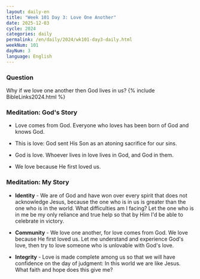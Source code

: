 ```yaml
---
layout: daily-en
title: "Week 101 Day 3: Love One Another"
date: 2025-12-03
cycle: 2024
categories: daily
permalink: /en/daily/2024/wk101-day3-daily.html
weekNum: 101
dayNum: 3
language: English
---
```


### Question     
Why if we love one another then God lives in us?
{% include BibleLinks2024.html %} 

### Meditation: God's Story   
+ Love comes from God. Everyone who loves has been born of God and knows God. 

+ This is love: God sent His Son as an atoning sacrifice for our sins. 

+ God is love. Whoever lives in love lives in God, and God in them. 

+ We love because He first loved us. 

### Meditation: My Story   
+ **Identity** - We are of God and have won over every spirit that does not acknowledge Jesus, because the one who is in us is greater than the one who is in the world. What difficulties am I facing? Let the one who is in me be my only reliance and true help so that by Him I'd be able to celebrate in victory. 

+ **Community** - We love one another, for love comes from God. We love because He first loved us. Let me understand and experience God's love, then try to love someone who is unlovable with God's love. 

+ **Integrity** - Love is made complete among us so that we will have confidence on the day of judgment: In this world we are like Jesus. What faith and hope does this give me? 
